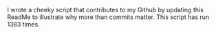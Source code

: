 I wrote a cheeky script that contributes to my Github by updating this ReadMe to illustrate why more than commits matter. This script has run 1383 times.